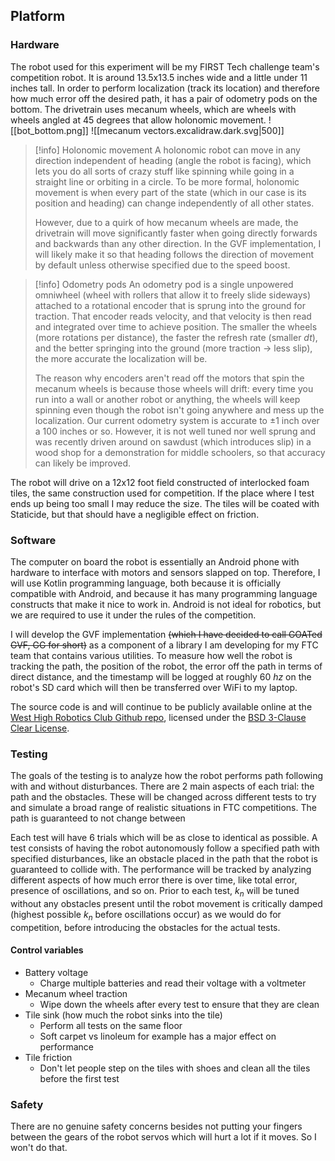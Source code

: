 ## Platform
### Hardware
The robot used for this experiment will be my FIRST Tech challenge team's competition robot. It is around 13.5x13.5 inches wide and a little under 11 inches tall. In order to perform localization (track its location) and therefore how much error off the desired path, it has a pair of odometry pods on the bottom. The drivetrain uses mecanum wheels, which are wheels with wheels angled at 45 degrees that allow holonomic movement.
![[bot_bottom.png]]
![[mecanum vectors.excalidraw.dark.svg|500]]
> [!info] Holonomic movement
> A holonomic robot can move in any direction independent of heading (angle the robot is facing), which lets you do all sorts of crazy stuff like spinning while going in a straight line or orbiting in a circle. To be more formal, holonomic movement is when every part of the state (which in our case is its position and heading) can change independently of all other states.
> 
> However, due to a quirk of how mecanum wheels are made, the drivetrain will move significantly faster when going directly forwards and backwards than any other direction. In the GVF implementation, I will likely make it so that heading follows the direction of movement by default unless otherwise specified due to the speed boost.

> [!info] Odometry pods
> An odometry pod is a single unpowered omniwheel (wheel with rollers that allow it to freely slide sideways) attached to a rotational encoder that is sprung into the ground for traction. That encoder reads velocity, and that velocity is then read and integrated over time to achieve position. The smaller the wheels (more rotations per distance), the faster the refresh rate (smaller $dt$), and the better springing into the ground (more traction -> less slip), the more accurate the localization will be.
> 
> The reason why encoders aren't read off the motors that spin the mecanum wheels is because those wheels will drift: every time you run into a wall or another robot or anything, the wheels will keep spinning even though the robot isn't going anywhere and mess up the localization. Our current odometry system is accurate to $\pm 1$ inch over a $100$ inches or so. However, it is not well tuned nor well sprung and was recently driven around on sawdust (which introduces slip) in a wood shop for a demonstration for middle schoolers, so that accuracy can likely be improved.

The robot will drive on a 12x12 foot field constructed of interlocked foam tiles, the same construction used for competition. If the place where I test ends up being too small I may reduce the size. The tiles will be coated with Staticide, but that should have a negligible effect on friction.
### Software
The computer on board the robot is essentially an Android phone with hardware to interface with motors and sensors slapped on top. Therefore, I will use Kotlin programming language, both because it is officially compatible with Android, and because it has many programming language constructs that make it nice to work in. Android is not ideal for robotics, but we are required to use it under the rules of the competition.

I will develop the GVF implementation ~~(which I have decided to call GOATed GVF, GG for short)~~ as a component of a library I am developing for my FTC team that contains various utilities. To measure how well the robot is tracking the path, the position of the robot, the error off the path in terms of direct distance, and the timestamp will be logged at roughly 60 $hz$ on the robot's SD card which will then be transferred over WiFi to my laptop.

The source code is and will continue to be publicly available online at the [West High Robotics Club Github repo](https://github.com/West-Robotics/FtcRobotController), licensed under the [BSD 3-Clause Clear License](https://spdx.org/licenses/BSD-3-Clause-Clear.html).

### Testing
The goals of the testing is to analyze how the robot performs path following with and without disturbances. There are 2 main aspects of each trial: the path and the obstacles. These will be changed across different tests to try and simulate a broad range of realistic situations in FTC competitions. The path is guaranteed to not change between

Each test will have 6 trials which will be as close to identical as possible. A test consists of having the robot autonomously follow a specified path with specified disturbances, like an obstacle placed in the path that the robot is guaranteed to collide with. The performance will be tracked by analyzing different aspects of how much error there is over time, like total error, presence of oscillations, and so on. Prior to each test, $k_{n}$ will be tuned without any obstacles present until the robot movement is critically damped (highest possible $k_{n}$ before oscillations occur) as we would do for competition, before introducing the obstacles for the actual tests.

#### Control variables
- Battery voltage
	- Charge multiple batteries and read their voltage with a voltmeter
- Mecanum wheel traction
	- Wipe down the wheels after every test to ensure that they are clean
- Tile sink (how much the robot sinks into the tile)
	- Perform all tests on the same floor
	- Soft carpet vs linoleum for example has a major effect on performance
- Tile friction
	- Don't let people step on the tiles with shoes and clean all the tiles before the first test
### Safety
There are no genuine safety concerns besides not putting your fingers between the gears of the robot servos which will hurt a lot if it moves. So I won't do that.